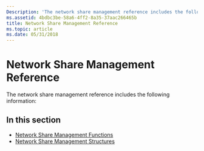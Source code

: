 ```yaml
---
Description: 'The network share management reference includes the following information:'
ms.assetid: 4bdbc3be-58a6-4ff2-8a35-37aac266465b
title: Network Share Management Reference
ms.topic: article
ms.date: 05/31/2018
---
```


# Network Share Management Reference

The network share management reference includes the following information:

## In this section

-   [Network Share Management Functions](network-share-management-functions.md)
-   [Network Share Management Structures](network-share-management-structures.md)

 

 



